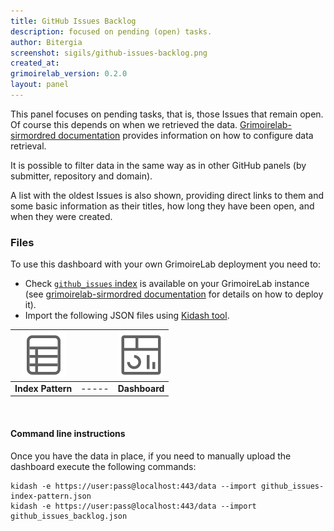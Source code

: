 ```yaml
---
title: GitHub Issues Backlog
description: focused on pending (open) tasks.
author: Bitergia
screenshot: sigils/github-issues-backlog.png
created_at: 
grimoirelab_version: 0.2.0
layout: panel
---
```


This panel focuses on pending tasks, that is, those Issues
that remain open. Of course this depends on when we retrieved the
data. [Grimoirelab-sirmordred documentation][sirmordred-github_issues]
provides information on how to configure data retrieval.

It is possible to filter data in the same way as in other GitHub panels
(by submitter, repository and domain).

A list with the oldest Issues is also shown, providing direct
links to them and some basic information as their titles, how long they have
been open, and when they were created.


### Files
To use this dashboard with your own GrimoireLab deployment you need to:
* Check [`github_issues` index][github_issues-schema] is available on your GrimoireLab instance
(see [grimoirelab-sirmordred documentation][sirmordred-github_issues] for details on how to deploy it).
* Import the following JSON files using [Kidash tool](https://github.com/chaoss/grimoirelab-kidash/).

| [![Index Pattern][ip-icon]][index-pattern] | | [![Dashboard][dash-icon]][dashboard] |
| :---------: | ---------- | :-------------: |
| **Index Pattern** | ----- | **Dashboard** |

<br />

#### Command line instructions
Once you have the data in place, if you need to manually upload the dashboard execute the
following commands:
```
kidash -e https://user:pass@localhost:443/data --import github_issues-index-pattern.json
kidash -e https://user:pass@localhost:443/data --import github_issues_backlog.json
```

[github_issues-schema]: https://github.com/chaoss/grimoirelab-elk/blob/master/schema/github_issues.csv
[sirmordred-github_issues]: https://github.com/chaoss/grimoirelab-sirmordred#issue
[dash-icon]: ../assets/images/icons/dashboard.png
[ip-icon]: ../assets/images/icons/file-ruled.png
[dashboard]: https://raw.githubusercontent.com/chaoss/grimoirelab-sigils/master/json/github_issues_backlog.json
[index-pattern]: https://raw.githubusercontent.com/chaoss/grimoirelab-sigils/master/json/github_issues-index-pattern.json
